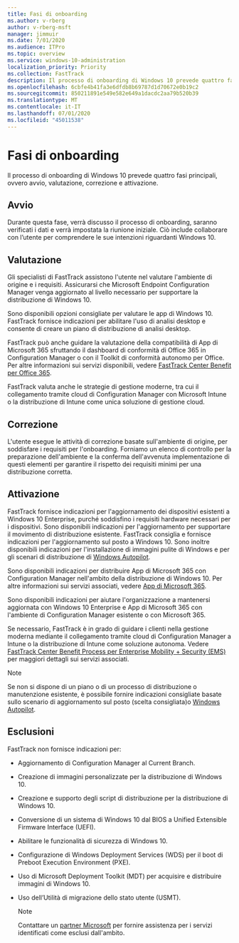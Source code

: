 ```yaml
---
title: Fasi di onboarding
ms.author: v-rberg
author: v-rberg-msft
manager: jimmuir
ms.date: 7/01/2020
ms.audience: ITPro
ms.topic: overview
ms.service: windows-10-administration
localization_priority: Priority
ms.collection: FastTrack
description: Il processo di onboarding di Windows 10 prevede quattro fasi principali, ovvero avvio, valutazione, correzione e attivazione.
ms.openlocfilehash: 6cbfe4b41fa3e6dfdb8b69787d1d70672e0b19c2
ms.sourcegitcommit: 850211891e549e582e649a1dacdc2aa79b520b39
ms.translationtype: MT
ms.contentlocale: it-IT
ms.lasthandoff: 07/01/2020
ms.locfileid: "45011538"
---
```

# <a name="onboarding-phases"></a>Fasi di onboarding

Il processo di onboarding di Windows 10 prevede quattro fasi principali, ovvero avvio, valutazione, correzione e attivazione.

## <a name="initiate"></a>Avvio

Durante questa fase, verrà discusso il processo di onboarding, saranno verificati i dati e verrà impostata la riunione iniziale. Ciò include collaborare con l’utente per comprendere le sue intenzioni riguardanti Windows 10.

## <a name="assess"></a>Valutazione

Gli specialisti di FastTrack assistono l'utente nel valutare l'ambiente di origine e i requisiti. Assicurarsi che Microsoft Endpoint Configuration Manager venga aggiornato al livello necessario per supportare la distribuzione di Windows 10. 

Sono disponibili opzioni consigliate per valutare le app di Windows 10. FastTrack fornisce indicazioni per abilitare l'uso di analisi desktop e consente di creare un piano di distribuzione di analisi desktop.

FastTrack può anche guidare la valutazione della compatibilità di App di Microsoft 365 sfruttando il dashboard di conformità di Office 365 in Configuration Manager o con il Toolkit di conformità autonomo per Office. Per altre informazioni sui servizi disponibili, vedere [FastTrack Center Benefit per Office 365](O365-fasttrack-benefit-for-office-365.md). 

FastTrack valuta anche le strategie di gestione moderne, tra cui il collegamento tramite cloud di Configuration Manager con Microsoft Intune o la distribuzione di Intune come unica soluzione di gestione cloud.

## <a name="remediate"></a>Correzione

L'utente esegue le attività di correzione basate sull'ambiente di origine, per soddisfare i requisiti per l'onboarding. Forniamo un elenco di controllo per la preparazione dell'ambiente e la conferma dell'avvenuta implementazione di questi elementi per garantire il rispetto dei requisiti minimi per una distribuzione corretta. 

## <a name="enable"></a>Attivazione

FastTrack fornisce indicazioni per l'aggiornamento dei dispositivi esistenti a Windows 10 Enterprise, purché soddisfino i requisiti hardware necessari per i dispositivi. Sono disponibili indicazioni per l'aggiornamento per supportare il movimento di distribuzione esistente. FastTrack consiglia e fornisce indicazioni per l'aggiornamento sul posto a Windows 10. Sono inoltre disponibili indicazioni per l'installazione di immagini pulite di Windows e per gli scenari di distribuzione di [Windows Autopilot](EMS-onboarding-phases.md#windows-autopilot). 

Sono disponibili indicazioni per distribuire App di Microsoft 365 con Configuration Manager nell'ambito della distribuzione di Windows 10. Per altre informazioni sui servizi associati, vedere [App di Microsoft 365](O365-onboarding-and-migration.md#microsoft-365-apps).

Sono disponibili indicazioni per aiutare l'organizzazione a mantenersi aggiornata con Windows 10 Enterprise e App di Microsoft 365 con l'ambiente di Configuration Manager esistente o con Microsoft 365.

Se necessario, FastTrack è in grado di guidare i clienti nella gestione moderna mediante il collegamento tramite cloud di Configuration Manager a Intune o la distribuzione di Intune come soluzione autonoma. Vedere [FastTrack Center Benefit Process per Enterprise Mobility + Security (EMS)](EMS-fasttrack-process.md) per maggiori dettagli sui servizi associati.

> [!NOTE]
> Se non si dispone di un piano o di un processo di distribuzione o manutenzione esistente, è possibile fornire indicazioni consigliate basate sullo scenario di aggiornamento sul posto (scelta consigliata)o [Windows Autopilot](EMS-onboarding-phases.md#windows-autopilot).

## <a name="out-of-scope"></a>Esclusioni

FastTrack non fornisce indicazioni per:

- Aggiornamento di Configuration Manager al Current Branch.
- Creazione di immagini personalizzate per la distribuzione di Windows 10.
- Creazione e supporto degli script di distribuzione per la distribuzione di Windows 10.
- Conversione di un sistema di Windows 10 dal BIOS a Unified Extensible Firmware Interface (UEFI).
- Abilitare le funzionalità di sicurezza di Windows 10. 
- Configurazione di Windows Deployment Services (WDS) per il boot di Preboot Execution Environment (PXE).
- Uso di Microsoft Deployment Toolkit (MDT) per acquisire e distribuire immagini di Windows 10.
- Uso dell’Utilità di migrazione dello stato utente (USMT).

  > [!NOTE]
  > Contattare un [partner Microsoft](https://go.microsoft.com/fwlink/?linkid=2080150) per fornire assistenza per i servizi identificati come esclusi dall'ambito.

 